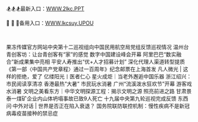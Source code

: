 <p>
	🏂🏂🏂最新入口：<a href="http://www.baidu.com/link?url=6MA2SWnO3Raqke39an_0PUxosM6ZrUGzi1BN9tNnlPW&wd">WWW.2lkc.PPT</a> 
	<p>
		🌼
🌼
🌼备用入口：<a href="http://www.baidu.com/link?url=6MA2SWnO3Raqke39an_0PUxosM6ZrUGzi1BN9tNnlPW&wd">WWW.lkcsuy.UPOU</a> 
	</p>
	<p>
		<br />
	</p>
	<p>
		果冻传媒官方网站中央第十二巡视组向中国民用航空局党组反馈巡视情况
温州台青创客坊：让台青创客有“家”的感觉
数字中国建设峰会开幕 阿里巴巴“数实融合”新成果集中亮相
平安人寿推出“优+人才招募计划” 深化代理人渠道转型提质
《第一部〈中国共产党章程〉通过一百周年》纪念邮票在上海首发
凡人微光 | 这样的拒绝，爱了
亿缕阳光丨医者仁心
星火成炬｜当老外邂逅中国乐器
浙江绍兴：市民阅读享清凉
香港最热”大暑” 市民玩水消暑
广州“流溪泼水狂欢节”开幕 游客戏水消暑
文明之美看东方｜中华文明探源工程：揭示文明之源 照亮前进之路
甘肃景泰一煤矿企业内山体坍塌事故已致9人死亡
十九届中央第九轮巡视完成反馈
东西问·中外对话 | 世界是否正在陷入衰退？
国务院联防联控机制：慢性疾病不是新冠病毒疫苗接种的禁忌症
	</p>
